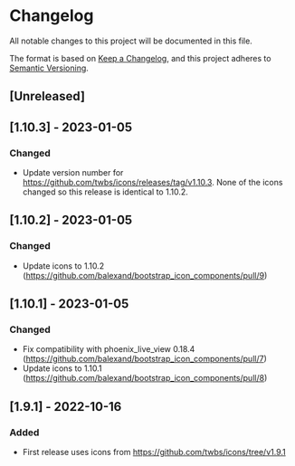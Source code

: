 # Changelog

All notable changes to this project will be documented in this file.

The format is based on [Keep a Changelog](https://keepachangelog.com/en/1.0.0/),
and this project adheres to [Semantic Versioning](https://semver.org/spec/v2.0.0.html).

## [Unreleased]

## [1.10.3] - 2023-01-05

### Changed

- Update version number for https://github.com/twbs/icons/releases/tag/v1.10.3. None of the icons changed so this release is identical to 1.10.2.

## [1.10.2] - 2023-01-05

### Changed

- Update icons to 1.10.2 (https://github.com/balexand/bootstrap_icon_components/pull/9)

## [1.10.1] - 2023-01-05

### Changed

- Fix compatibility with phoenix_live_view 0.18.4 (https://github.com/balexand/bootstrap_icon_components/pull/7)
- Update icons to 1.10.1 (https://github.com/balexand/bootstrap_icon_components/pull/8)


## [1.9.1] - 2022-10-16

### Added

- First release uses icons from https://github.com/twbs/icons/tree/v1.9.1
